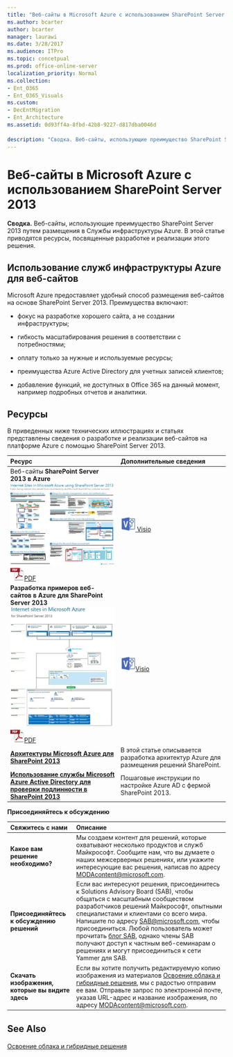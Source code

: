 ```yaml
---
title: "Веб-сайты в Microsoft Azure с использованием SharePoint Server 2013"
ms.author: bcarter
author: bcarter
manager: laurawi
ms.date: 3/28/2017
ms.audience: ITPro
ms.topic: concetpual
ms.prod: office-online-server
localization_priority: Normal
ms.collection:
- Ent_O365
- Ent_O365_Visuals
ms.custom:
- DecEntMigration
- Ent_Architecture
ms.assetid: 0d93ff4a-8fbd-42b8-9227-d817dba0046d

description: "Сводка. Веб-сайты, использующие преимущество SharePoint Server 2013 путем размещения в Службы инфраструктуры Azure. В этой статье приводятся ресурсы, посвященные разработке и реализации этого решения."
---
```


# Веб-сайты в Microsoft Azure с использованием SharePoint Server 2013

 **Сводка.** Веб-сайты, использующие преимущество SharePoint Server 2013 путем размещения в Службы инфраструктуры Azure. В этой статье приводятся ресурсы, посвященные разработке и реализации этого решения.
  
## Использование служб инфраструктуры Azure для веб-сайтов

Microsoft Azure предоставляет удобный способ размещения веб-сайтов на основе SharePoint Server 2013. Преимущества включают:
  
- фокус на разработке хорошего сайта, а не создании инфраструктуры;
    
- гибкость масштабирования решения в соответствии с потребностями;
    
- оплату только за нужные и используемые ресурсы;
    
- преимущества Azure Active Directory для учетных записей клиентов;
    
- добавление функций, не доступных в Office 365 на данный момент, например подробных отчетов и аналитики.
    
## Ресурсы

В приведенных ниже технических иллюстрациях и статьях представлены сведения о разработке и реализации веб-сайтов на платформе Azure с помощью SharePoint Server 2013.
  
|**Ресурс**|**Дополнительные сведения**|
|:-----|:-----|
|Веб-сайты **SharePoint Server 2013 в Azure** <br/> [![Изображение сайтов Интернета в Azure, использующих SharePoint](images/MS_AZ_SPInternetSites.jpg)          ](https://go.microsoft.com/fwlink/p/?LinkId=392552) <br/> ![PDF-файл](images/ITPro_Other_PDFicon.png)[PDF](https://go.microsoft.com/fwlink/p/?LinkId=392552) |[![Файл Visio](images/ITPro_Other_VisioIcon.jpg)          ](https://go.microsoft.com/fwlink/p/?LinkId=392551)[Visio](https://go.microsoft.com/fwlink/p/?LinkId=392551) <br/> |В этой модели архитектуры показаны основные задачи разработки и рекомендуемые решения для архитектуры веб-сайтов в Azure.  <br/> |
|**Разработка примеров веб-сайтов в Azure для SharePoint Server 2013** <br/> [![Изображение примера проектирования: сайты Интернета в Microsoft Azure для SharePoint 2013](images/MS_AZ_InternetSitesDesignSample.jpg)          ](https://go.microsoft.com/fwlink/p/?LinkId=392549) <br/> ![PDF-файл](images/ITPro_Other_PDFicon.png)[PDF](https://go.microsoft.com/fwlink/p/?LinkId=392549) |![Файл Visio](images/ITPro_Other_VisioIcon.jpg)[Visio](https://go.microsoft.com/fwlink/p/?LinkId=392548) <br/> |Используйте этот пример в качестве отправной точки для создания своей архитектуры.  <br/> |
|**[Архитектуры Microsoft Azure для SharePoint 2013](microsoft-azure-architectures-for-sharepoint-2013.md)** <br/> |В этой статье описывается разработка архитектур Azure для размещения решений SharePoint.  <br/> |
|**[Использование службы Microsoft Azure Active Directory для проверки подлинности в SharePoint 2013](using-microsoft-azure-active-directory-for-sharepoint-2013-authentication.md)** <br/> |Пошаговые инструкции по настройке Azure AD с фермой SharePoint 2013.  <br/> |
   
**Присоединяйтесь к обсуждению**

|**Свяжитесь с нами**|**Описание**|
|:-----|:-----|
|**Какое вам решение необходимо?** <br/> |Мы создаем контент для решений, которые охватывают несколько продуктов и служб Майкрософт. Сообщите нам, что вы думаете о наших межсерверных решениях, или укажите интересующие вас решения, написав по адресу [MODAcontent@microsoft.com](mailto:modacontent@microsoft.com?Subject=[Solution%20Feedback]:%20).  <br/> |
|**Присоединяйтесь к обсуждению решений** <br/> |Если вас интересуют решения, присоединитесь к Solutions Advisory Board (SAB), чтобы общаться с масштабным сообществом разработчиков решений Майкрософт, опытными специалистами и клиентами со всего мира. Напишите по адресу [SAB@microsoft.com](mailto:sab@microsoft.com?Subject=Request%20to%20join%20the%20Solutions%20Advisory%20Board), чтобы присоединиться. Любой пользователь может прочитать [блог SAB](http://blogs.technet.com/b/solutions_advisory_board/), однако члены SAB получают доступ к частным веб-семинарам о решениях и могут присоединиться к сети Yammer для SAB.  <br/> |
|**Скачать изображения, которые вы видите здесь** <br/> |Если вы хотите получить редактируемую копию изображения из материалов [Освоение облака и гибридные решения](cloud-adoption-and-hybrid-solutions.md), мы с радостью отправим ее вам. Отправьте запрос по электронной почте, указав URL-адрес и название изображения, по адресу [MODAcontent@microsoft.com](mailto:modacontent@microsoft.com?subject=[Art%20Request]:%20).  <br/> |
   
## See Also

#### 

[Освоение облака и гибридные решения](cloud-adoption-and-hybrid-solutions.md)

